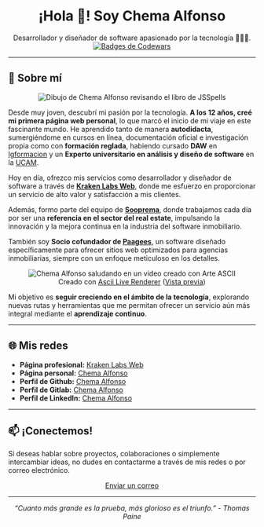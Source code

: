 <div align="center">
	<h1 align="center">¡Hola 👋! Soy Chema Alfonso</h1>
</div>
<div align="center">
Desarrollador y diseñador de software apasionado por la tecnología 👨🏻‍💻.
</div>

<div align="center">
  <a target="_blank" href="https://www.codewars.com/users/ChemaAlfonso">
    <img src="https://www.codewars.com/users/ChemaAlfonso/badges/large" alt="Badges de Codewars" />
  </a>
</div>

---

## 🌟 Sobre mí

<div align="center">
  <img src="https://gitlab.com/ChemaAlfonso/ChemaAlfonso/-/raw/master/personal-jsspells.jpg" alt="Dibujo de Chema Alfonso revisando el libro de JSSpells" />
</div>

Desde muy joven, descubrí mi pasión por la tecnología. **A los 12 años, creé mi primera página web personal**, lo que marcó el inicio de mi viaje en este fascinante mundo. He aprendido tanto de manera **autodidacta**, sumergiéndome en cursos en línea, documentación oficial e investigación propia como con **formación reglada**, habiendo cursado **DAW** en [Igformacion](https://igformacion.com) y un **Experto universitario en análisis y diseño de software** en la [UCAM](https://www.ucam.edu).

Hoy en día, ofrezco mis servicios como desarrollador y diseñador de software a través de **[Kraken Labs Web](https://krakenlabsweb.com)**, donde me esfuerzo en proporcionar un servicio de alto valor y satisfacción a mis clientes.

Además, formo parte del equipo de **[Sooprema](https://www.sooprema.com)**, donde trabajamos cada día por ser una **referencia en el sector del real estate**, impulsando la innovación y la mejora continua en la industria del software inmobiliario.

También soy **Socio cofundador de [Paagees](https://www.paagees.com)**, un software diseñado específicamente para ofrecer sitios web optimizados para agencias inmobiliarias, siempre con un enfoque meticuloso en los detalles.

<div align="center">
  <img src="https://chemaalfonso.com/assets/img/ascii-art-min.gif" alt="Chema Alfonso saludando en un video creado con Arte ASCII" />
</div>

<div align="center">
	Creado con <a href="https://github.com/ChemaAlfonso/Ascii-live-renderer">Ascii Live Renderer</a> (<a href="https://chemaalfonso.github.io/Ascii-live-renderer">Vista previa</a>)
</div>

Mi objetivo es **seguir creciendo en el ámbito de la tecnología**, explorando nuevas rutas y herramientas que me permitan ofrecer un servicio aún más integral mediante el **aprendizaje continuo**.

---

## 🌐 Mis redes

-   **Página profesional:** [Kraken Labs Web](https://krakenlabsweb.com)
-   **Página personal:** [Chema Alfonso](https://chemaalfonso.com)
-   **Perfil de Github:** [Chema Alfonso](https://github.com/ChemaAlfonso)
-   **Perfil de Gitlab:** [Chema Alfonso](https://gitlab.com/ChemaAlfonso)
-   **Perfil de LinkedIn:** [Chema Alfonso](https://www.linkedin.com/in/chemaalfonso)

---

## 📫 ¡Conectemos!

Si deseas hablar sobre proyectos, colaboraciones o simplemente intercambiar ideas, no dudes en contactarme a través de mis redes o por correo electrónico.

<div align="center">
	<a href="mailto:hola@chemaalfonso.com">Enviar un correo</a>
</div>

---

<div align="center">
	<i>“Cuanto más grande es la prueba, más glorioso es el triunfo.” - Thomas Paine</i>
</div>
